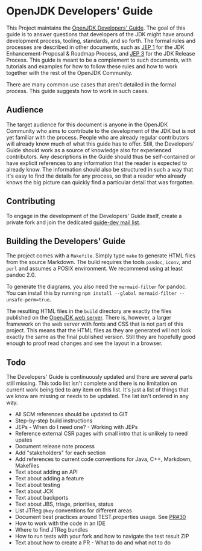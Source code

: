 # OpenJDK Developers' Guide

This Project maintains the [OpenJDK Developers' Guide](https://openjdk.java.net/guide/). The goal of this guide is to answer questions that developers of the JDK might have around development process, tooling, standards, and so forth. The formal rules and processes are described in other documents, such as [JEP 1](https://openjdk.java.net/jeps/1) for the JDK Enhancement-Proposal & Roadmap Process, and [JEP 3](https://openjdk.java.net/jeps/3) for the JDK Release Process. This guide is meant to be a complement to such documents, with tutorials and examples for how to follow these rules and how to work together with the rest of the OpenJDK Community.

There are many common use cases that aren't detailed in the formal process. This guide suggests how to work in such cases.

## Audience

The target audience for this document is anyone in the OpenJDK Community who aims to contribute to the development of the JDK but is not yet familiar with the process. People who are already regular contributors will already know much of what this guide has to offer. Still, the Developers' Guide should work as a source of knowledge also for experienced contributors. Any descriptions in the Guide should thus be self-contained or have explicit references to any information that the reader is expected to already know. The information should also be structured in such a way that it's easy to find the details for any process, so that a reader who already knows the big picture can quickly find a particular detail that was forgotten.

## Contributing

To engage in the development of the Developers' Guide itself, create a private fork and join the dedicated [guide-dev mail list](https://mail.openjdk.java.net/mailman/listinfo/guide-dev).

## Building the Developers' Guide

The project comes with a `Makefile`. Simply type `make` to generate HTML files from the source Markdown. The build requires the tools `pandoc`, `iconv`, and `perl` and assumes a POSIX environment. We recommend using at least pandoc 2.0.

To generate the diagrams, you also need the `mermaid-filter` for pandoc. You can install this by running `npm install --global mermaid-filter --unsafe-perm=true`.

The resulting HTML files in the `build` directory are exactly the files published on the [OpenJDK web server](https://openjdk.java.net/guide/). There is, however, a larger framework on the web server with fonts and CSS that is not part of this project. This means that the HTML files as they are generated will not look exactly the same as the final published version. Still they are hopefully good enough to proof read changes and see the layout in a browser.

## Todo

The Developers' Guide is continuously updated and there are several parts still missing. This todo list isn't complete and there is no limitation on current work being tied to any item on this list. It's just a list of things that we know are missing or needs to be updated. The list isn't ordered in any way.

* All SCM references should be updated to GIT
* Step-by-step build instructions
* JEPs - When do I need one? - Working with JEPs
* Reference external CSR pages with small intro that is unlikely to need upates
* Document release note process
* Add "stakeholders" for each section
* Add references to current code conventions for Java, C++, Markdown, Makefiles
* Text about adding an API
* Text about adding a feature
* Text about testing
* Text about JCK
* Text about backports
* Text about JBS, triage, priorities, status
* List JTReg `@key` conventions for different areas
* Document best practices around TEST.properties usage. See [PR#30](https://github.com/openjdk/guide/pull/30#issuecomment-714589551)
* How to work with the code in an IDE
* Where to find JTReg bundles
* How to run tests with your fork and how to navigate the test result ZIP
* Text about how to create a PR - What to do and what not to do
